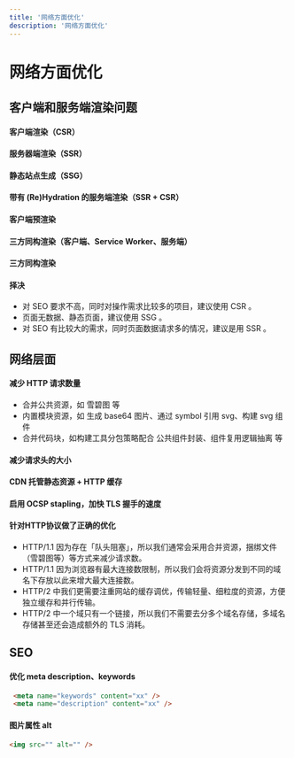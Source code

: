 ```yaml
---
title: '网络方面优化'
description: '网络方面优化'
---
```


# 网络方面优化




## 客户端和服务端渲染问题


#### 客户端渲染（CSR）


#### 服务器端渲染（SSR）


#### 静态站点生成（SSG）


#### 带有 (Re)Hydration 的服务端渲染（SSR + CSR）


#### 客户端预渲染


#### 三方同构渲染（客户端、Service Worker、服务端）


#### 三方同构渲染


#### 择决
  - 对 SEO 要求不高，同时对操作需求比较多的项目，建议使用 CSR 。
  - 页面无数据、静态页面，建议使用 SSG 。
  - 对 SEO 有比较大的需求，同时页面数据请求多的情况，建议是用 SSR 。




## 网络层面


#### 减少 HTTP 请求数量
  - 合并公共资源，如 雪碧图 等
  - 内置模块资源，如 生成 base64 图片、通过 symbol 引用 svg、构建 svg 组件
  - 合并代码块，如构建工具分包策略配合 公共组件封装、组件复用逻辑抽离 等


#### 减少请求头的大小


#### CDN 托管静态资源 + HTTP 缓存


#### 启用 OCSP stapling，加快 TLS 握手的速度


#### 针对HTTP协议做了正确的优化
  - HTTP/1.1 因为存在「队头阻塞」，所以我们通常会采用合并资源，捆绑文件（雪碧图等）等方式来减少请求数。
  - HTTP/1.1 因为浏览器有最大连接数限制，所以我们会将资源分发到不同的域名下存放以此来增大最大连接数。
  - HTTP/2 中我们更需要注重网站的缓存调优，传输轻量、细粒度的资源，方便独立缓存和并行传输。
  - HTTP/2 中一个域只有一个链接，所以我们不需要去分多个域名存储，多域名存储甚至还会造成额外的 TLS 消耗。




## SEO


#### 优化 meta description、keywords

```html
 <meta name="keywords" content="xx" />
 <meta name="description" content="xx" />
```


#### 图片属性 alt

```html
<img src="" alt="" />
```
